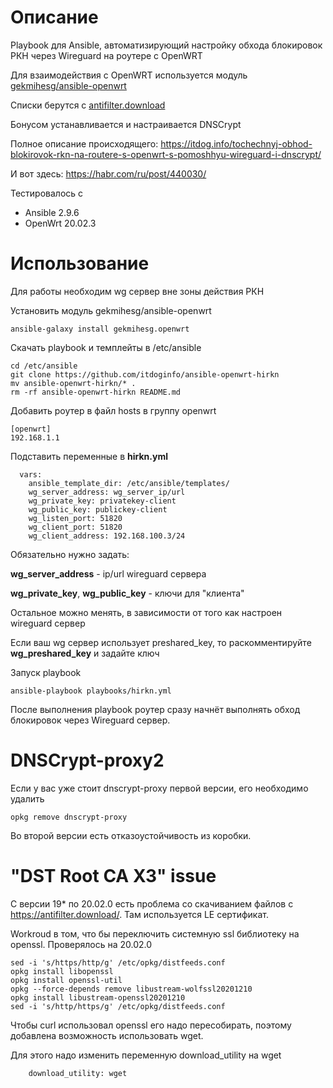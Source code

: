 # Описание
Playbook для Ansible, автоматизирующий настройку обхода блокировок РКН через Wireguard на роутере с OpenWRT

Для взаимодействия c OpenWRT используется модуль [gekmihesg/ansible-openwrt](https://github.com/gekmihesg/ansible-openwrt)

Списки берутся с [antifilter.download](https://antifilter.download/)

Бонусом устанавливается и настраивается DNSCrypt

Полное описание происходящего: https://itdog.info/tochechnyj-obhod-blokirovok-rkn-na-routere-s-openwrt-s-pomoshhyu-wireguard-i-dnscrypt/

И вот здесь: https://habr.com/ru/post/440030/

Тестировалось с
- Ansible 2.9.6
- OpenWrt 20.02.3

# Использование

Для работы необходим wg сервер вне зоны действия РКН

Установить модуль gekmihesg/ansible-openwrt

``` ansible-galaxy install gekmihesg.openwrt ```

Скачать playbook и темплейты в /etc/ansible

```
cd /etc/ansible
git clone https://github.com/itdoginfo/ansible-openwrt-hirkn
mv ansible-openwrt-hirkn/* .
rm -rf ansible-openwrt-hirkn README.md
```

Добавить роутер в файл hosts в группу openwrt
```
[openwrt]
192.168.1.1
```

Подставить переменные в **hirkn.yml**
```
  vars:
    ansible_template_dir: /etc/ansible/templates/
    wg_server_address: wg_server_ip/url
    wg_private_key: privatekey-client
    wg_public_key: publickey-client
    wg_listen_port: 51820
    wg_client_port: 51820
    wg_client_address: 192.168.100.3/24
```

Обязательно нужно задать:

**wg_server_address** - ip/url wireguard сервера

**wg_private_key**, **wg_public_key** - ключи для "клиента"

Остальное можно менять, в зависимости от того как настроен wireguard сервер

Если ваш wg сервер использует preshared_key, то раскомментируйте **wg_preshared_key** и задайте ключ

Запуск playbook
```
ansible-playbook playbooks/hirkn.yml
```

После выполнения playbook роутер сразу начнёт выполнять обход блокировок через Wireguard сервер.

# DNSCrypt-proxy2

Если у вас уже стоит dnscrypt-proxy первой версии, его необходимо удалить
```
opkg remove dnscrypt-proxy
```
Во второй версии есть отказоустойчивость из коробки.

# "DST Root CA X3" issue
С версии 19* по 20.02.0 есть проблема со скачиванием файлов c https://antifilter.download/. Там используется LE сертификат.

Workroud в том, что бы переключить системную ssl библиотеку на openssl. Проверялось на 20.02.0
```
sed -i 's/https/http/g' /etc/opkg/distfeeds.conf
opkg install libopenssl
opkg install openssl-util
opkg --force-depends remove libustream-wolfssl20201210
opkg install libustream-openssl20201210
sed -i 's/http/https/g' /etc/opkg/distfeeds.conf
```
Чтобы curl использовал openssl его надо пересобирать, поэтому добавлена возможность использовать wget.

Для этого надо изменить переменную download_utility на wget
```
    download_utility: wget
```